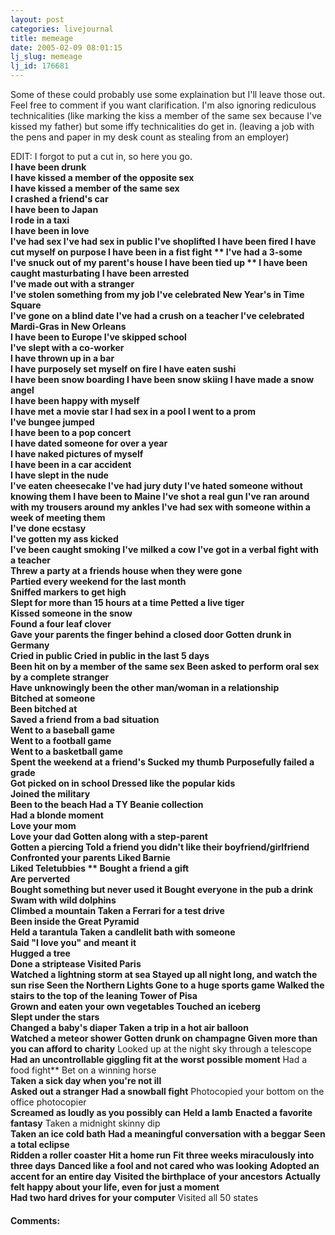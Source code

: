 ```yaml
---
layout: post
categories: livejournal
title: memeage
date: 2005-02-09 08:01:15
lj_slug: memeage
lj_id: 176681
---
```

Some of these could probably use some explaination but I'll leave those out. Feel free to comment if you want clarification. I'm also ignoring rediculous technicalities (like marking the kiss a member of the same sex because I've kissed my father) but some iffy technicalities do get in. (leaving a job with the pens and paper in my desk count as stealing from an employer)  



EDIT: I forgot to put a cut in, so here you go.  
**I have been drunk  
I have kissed a member of the opposite sex  
**I have kissed a member of the same sex  
I crashed a friend's car  
I have been to Japan  
**I rode in a taxi  
I have been in love  
I've had sex** **I've had sex in public** **I've shoplifted** **I have been fired** **I have cut myself on purpose** **I have been in a fist fight ** I've had a 3-some  
**I've snuck out of my parent's house** **I have been tied up ** **I have been caught masturbating** I have been arrested  
I've made out with a stranger  
**I've stolen something from my job** I've celebrated New Year's in Time Square  
I've gone on a blind date** I've had a crush on a teacher** I've celebrated Mardi-Gras in New Orleans  
**I have been to Europe** **I've skipped school   
**I've slept with a co-worker  
I have thrown up in a bar  
**I have purposely set myself on fire** **I have eaten sushi   
I have been snow boarding** **I have been snow skiing** **I have made a snow angel  
I have been happy with myself  
I have met a movie star** **I had sex in a pool** I went to a prom  
I've bungee jumped  
I have been to a pop concert  
**I have dated someone for over a year  
I have naked pictures of myself   
I have been in a car accident   
I have slept in the nude   
I've eaten cheesecake** **I've had jury duty** **I've hated someone without knowing them** **I have been to Maine** **I've shot a real gun** **I've ran around with my trousers around my ankles** I've had sex with someone within a week of meeting them  
I've done ecstasy  
I've gotten my ass kicked  
**I've been caught smoking** **I've milked a cow** I've got in a verbal fight with a teacher  
Threw a party at a friends house when they were gone  
Partied every weekend for the last month  
Sniffed markers to get high  
**Slept for more than 15 hours at a time** Petted a live tiger  
**Kissed someone in the snow  
Found a four leaf clover  
Gave your parents the finger behind a closed door** Gotten drunk in Germany  
**Cried in public** Cried in public in the last 5 days  
**Been hit on by a member of the same sex** Been asked to perform oral sex by a complete stranger  
Have unknowingly been the other man/woman in a relationship  
**Bitched at someone  
Been bitched at  
Saved a friend from a bad situation  
Went to a baseball game  
Went to a football game  
Went to a basketball game  
Spent the weekend at a friend's** **Sucked my thumb** Purposefully failed a grade  
**Got picked on in school** Dressed like the popular kids  
Joined the military  
**Been to the beach** Had a TY Beanie collection  
**Had a blonde moment  
Love your mom  
Love your dad** Gotten along with a step-parent   
Gotten a piercing** Told a friend you didn't like their boyfriend/girlfriend  
Confronted your parents** Liked Barnie   
**Liked Teletubbies ** **Bought a friend a gift  
Are perverted  
Bought something but never used it** Bought everyone in the pub a drink  
Swam with wild dolphins  
**Climbed a mountain** Taken a Ferrari for a test drive  
Been inside the Great Pyramid  
Held a tarantula** Taken a candlelit bath with someone  
Said "I love you" and meant it  
Hugged a tree  
Done a striptease** Visited Paris  
**Watched a lightning storm at sea** **Stayed up all night long, and watch the sun rise** **Seen the Northern Lights** **Gone to a huge sports game** Walked the stairs to the top of the leaning Tower of Pisa  
**Grown and eaten your own vegetables** Touched an iceberg  
**Slept under the stars  
Changed a baby's diaper** Taken a trip in a hot air balloon  
**Watched a meteor shower** **Gotten drunk on champagne** Given more than you can afford to charity** Looked up at the night sky through a telescope  
**Had an uncontrollable giggling fit at the worst possible moment** Had a food fight** Bet on a winning horse  
**Taken a sick day when you're not ill  
**Asked out a stranger** Had a snowball fight** Photocopied your bottom on the office photocopier  
**Screamed as loudly as you possibly can** **Held a lamb** **Enacted a favorite fantasy** Taken a midnight skinny dip  
**Taken an ice cold bath** **Had a meaningful conversation with a beggar** **Seen a total eclipse  
Ridden a roller coaster** **Hit a home run** **Fit three weeks miraculously into three days** **Danced like a fool and not cared who was looking** **Adopted an accent for an entire day** **Visited the birthplace of your ancestors** **Actually felt happy about your life, even for just a moment  
Had two hard drives for your computer** Visited all 50 states


<div id="comments"><h4>Comments:</h4><div class="lj-comments"><ul>


</ul></div></div>
